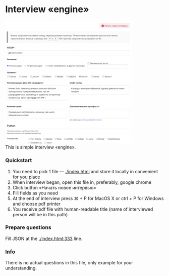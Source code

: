 # Interview «engine»
<img src="./docs/example.png" width="400" alt="Example interview process (this person in the preview is me)"><br>
This is simple interview «engine».

### Quickstart
1. You need to pick 1 file — [./index.html](index.html) and store it locally in convenient for you place
1. When interview began, open this file in, preferably, google chrome
1. Click button «Начать новое интервью»
1. Fill fields as you need
1. At the end of interview press ⌘ + P for MacOS X or ctrl + P for Windows and choose pdf printer
1. You receive pdf file with human-readable title (name of interviewed person will be in this path)


### Prepare questions
Fill JSON at the [./index.html:333](index.html#333) line.

### Info
There is no actual questions in this file, only example for your understanding.
